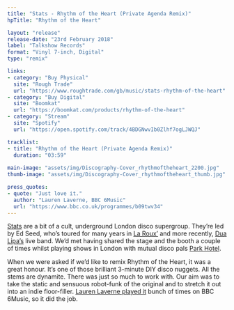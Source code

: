 ```yaml
---
title: "Stats - Rhythm of the Heart (Private Agenda Remix)"
hpTitle: "Rhythm of the Heart"

layout: "release"
release-date: "23rd February 2018"
label: "Talkshow Records"
format: "Vinyl 7-inch, Digital"
type: "remix"

links:
- category: "Buy Physical"
  site: "Rough Trade"
  url: "https://www.roughtrade.com/gb/music/stats-rhythm-of-the-heart"
- category: "Buy Digital"
  site: "Boomkat"
  url: "https://boomkat.com/products/rhythm-of-the-heart"
- category: "Stream"
  site: "Spotify"
  url: "https://open.spotify.com/track/4BDGNwvIb0Zlhf7ogLJWQJ"

tracklist:
- title: "Rhythm of the Heart (Private Agenda Remix)"
  duration: "03:59"
    
main-image: "assets/img/Discography-Cover_rhythmoftheheart_2200.jpg"
thumb-image: "assets/img/Discography-Cover_rhythmoftheheart_thumb.jpg"

press_quotes:
- quote: "Just love it."
  author: "Lauren Laverne, BBC 6Music"
  url: "https://www.bbc.co.uk/programmes/b09twv34"
---
```


[Stats](https://soundcloud.com/statsstatsstats) are a bit of a cult, underground London disco supergroup. They’re led by Ed Seed, who’s toured for many years in [La Roux’](https://en.wikipedia.org/wiki/La_Roux) and more recently, [Dua Lipa’s](http://dualipa.com/) live band. We’d met having shared the stage and the booth a couple of times whilst playing shows in London with mutual disco pals [Park Hotel](http://www.parkhotelband.com/). 

When we were asked if we’d like to remix Rhythm of the Heart, it was a great honour. It’s one of those brilliant 3-minute DIY disco nuggets. All the stems are dynamite. There was just so much to work with. Our aim was to take the static and sensuous robot-funk of the original and to stretch it out into an indie floor-filler. [Lauren Laverne played it](https://www.bbc.co.uk/programmes/b09twv34) bunch of times on BBC 6Music, so it did the job.
